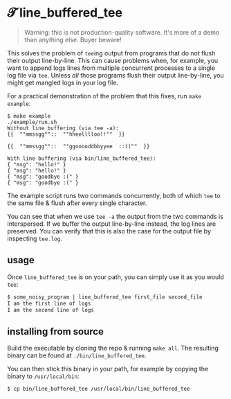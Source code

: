 # 𝓣 line_buffered_tee

> Warning: this is not production-quality software. It's more of a demo than anything else. Buyer beware!

This solves the problem of `tee`ing output from programs that do not flush their output line-by-line. This can cause problems when, for example, you want to append logs lines from multiple concurrent processes to a single log file via `tee`. Unless *all* those programs flush their output line-by-line, you might get mangled logs in your log file.

For a practical demonstration of the problem that this fixes, run `make example`:

```
$ make example
./example/run.sh
Without line buffering (via tee -a):
{{  ""mmssgg""::  ""hheelllloo!!""  }}

{{  ""mmssgg""::  ""ggooooddbbyyee  ::((""  }}

With line buffering (via bin/line_buffered_tee):
{ "msg": "hello!" }
{ "msg": "hello!" }
{ "msg": "goodbye :(" }
{ "msg": "goodbye :(" }
```

The example script runs two commands concurrently, both of which `tee` to the same file & flush after every single character.

You can see that when we use `tee -a` the output from the two commands is interspersed. If we buffer the output line-by-line instead, the log lines are preserved. You can verify that this is also the case for the output file by inspecting `tee.log`.

## usage

Once `line_buffered_tee` is on your path, you can simply use it as you would `tee`:

```sh
$ some_noisy_program | line_buffered_tee first_file second_file
I am the first line of logs
I am the second line of logs
```

## installing from source

Build the executable by cloning the repo & running `make all`. The resulting binary can be found at `./bin/line_buffered_tee`.

You can then stick this binary in your path, for example by copying the binary to `/usr/local/bin`:

```sh
$ cp bin/line_buffered_tee /usr/local/bin/line_buffered_tee
```
